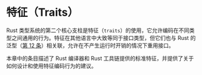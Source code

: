 # 特征（Traits）

Rust 类型系统的第二个核心支柱是特征（`traits`）的使用，它允许编码在不同类型之间通用的行为。特征在其他语言中大致等同于接口类型，但它们也与 Rust 的泛型（[第 12 条]）相关联，允许在不产生运行时开销的情况下重用接口。

本章中的条目描述了 Rust 编译器和 Rust 工具链提供的标准特征，并提供了关于如何设计和使用特征编码行为的建议。


<!-- 参考链接 -->

[第 12 条]: ../chapter_2/item12-generics&trait-objects.md
